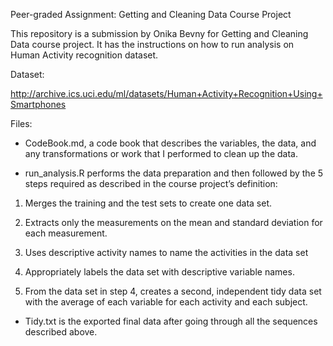 Peer-graded Assignment: Getting and Cleaning Data Course Project

This repository is a submission by Onika Bevny for Getting and Cleaning Data course project. It has the instructions on how to run analysis on Human Activity recognition dataset.

Dataset:

http://archive.ics.uci.edu/ml/datasets/Human+Activity+Recognition+Using+Smartphones

Files:

* CodeBook.md, a code book that describes the variables, the data, and any transformations or work that I performed to clean up the data.

* run_analysis.R performs the data preparation and then followed by the 5 steps required as described in the course project’s definition:

1. Merges the training and the test sets to create one data set.

2. Extracts only the measurements on the mean and standard deviation for each measurement.

3. Uses descriptive activity names to name the activities in the data set

4. Appropriately labels the data set with descriptive variable names.

5. From the data set in step 4, creates a second, independent tidy data set with the average of each variable for each activity and each subject.

* Tidy.txt is the exported final data after going through all the sequences described above.
